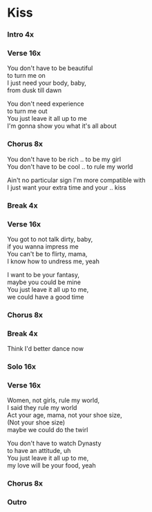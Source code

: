# Kiss

### Intro  4x

### Verse  16x
You don't have to be beautiful  
to turn me on  
I just need your body, baby,  
from dusk till dawn  

You don't need experience  
to turn me out  
You just leave it all up to me  
I'm gonna show you what it's all about  

### Chorus  8x
You don't have to be rich .. to be my girl  
You don't have to be cool .. to rule my world  

Ain't no particular sign I'm more compatible with  
I just want your extra time and your .. kiss  

### Break  4x

### Verse  16x
You got to not talk dirty, baby,  
if you wanna impress me  
You can't be to flirty, mama,  
I know how to undress me, yeah  

I want to be your fantasy,  
maybe you could be mine  
You just leave it all up to me,  
we could have a good time  

### Chorus  8x

### Break  4x
Think I'd better dance now 

### Solo  16x

### Verse  16x
Women, not girls, rule my world,  
I said they rule my world  
Act your age, mama, not your shoe size,  
(Not your shoe size)  
maybe we could do the twirl  

You don't have to watch Dynasty  
to have an attitude, uh  
You just leave it all up to me,  
my love will be your food, yeah  

### Chorus  8x  

### Outro
